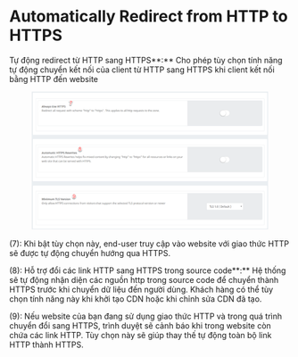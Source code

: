 # Automatically Redirect from HTTP to HTTPS

Tự động redirect từ HTTP sang HTTPS\*\*:\*\* Cho phép tùy chọn tính năng tự động chuyển kết nối của client từ HTTP sang HTTPS khi client kết nối bằng HTTP đến website

<figure><img src="../../.gitbook/assets/image (194).png" alt=""><figcaption></figcaption></figure>

(7): Khi bật tùy chọn này, end-user truy cập vào website với giao thức HTTP sẽ được tự động chuyển hướng qua HTTPS.

(8): Hỗ trợ đổi các link HTTP sang HTTPS trong source code\*\*:\*\* Hệ thống sẽ tự động nhận diện các nguồn http trong source code để chuyển thành HTTPS trước khi chuyển dữ liệu đến người dùng. Khách hàng có thể tùy chọn tính năng này khi khởi tạo CDN hoặc khi chỉnh sửa CDN đã tạo.

(9): Nếu website của bạn đang sử dụng giao thức HTTP và trong quá trình chuyển đổi sang HTTPS, trình duyệt sẽ cảnh báo khi trong website còn chứa các link HTTP. Tùy chọn này sẽ giúp thay thế tự động toàn bộ link HTTP thành HTTPS.
